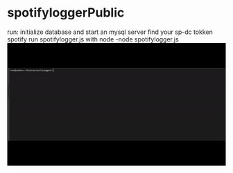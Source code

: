 # spotifyloggerPublic
run: 
  initialize database and start an mysql server
  find your sp-dc tokken spotify 
  run spotifylogger.js with node
  -node spotifylogger.js
![command prompt gif](https://github.com/hpekkan/spotifyloggerPublic/blob/main/example.gif)
